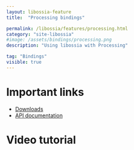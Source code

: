 ```yaml
---
layout: libossia-feature
title:  "Processing bindings"

permalink: /libossia/features/processing.html
category: "site-libossia"
#image: /assets/bindings/processing.png
description: "Using libossia with Processing"

tag: "Bindings"
visible: true
---
```


# Important links

* [Downloads](../download.html#processing-binding)
* [API documentation](https://ossia.io/ossia-docs/?java)

# Video tutorial
<div class="videoWrapper">
    <iframe src="" data-src="https://www.youtube.com/embed/geXzernb2vI" frameborder="0" allow="autoplay; encrypted-media; picture-in-picture" allowfullscreen></iframe>
</div>
